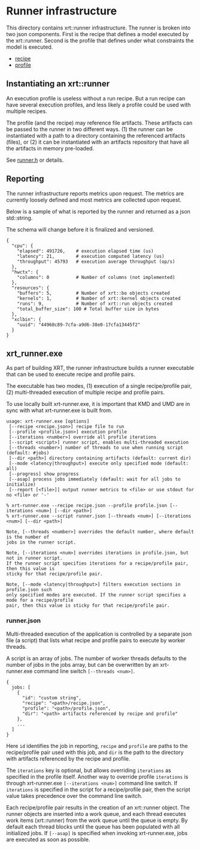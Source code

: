<!-- SPDX-License-Identifier: Apache-2.0 -->
<!-- Copyright (C) 2024-2025 Advanced Micro Devices, Inc. All rights reserved. -->
# Runner infrastructure

This directory contains xrt::runner infrastructure. The runner is
broken into two json components.  First is the recipe that defines a
model executed by the xrt::runner.  Second is the profile that defines
under what constraints the model is executed.

- [recipe](recipe.md)
- [profile](profile.md)

## Instantiating an xrt::runner 

An execution profile is useless without a run recipe.  But a run
recipe can have several execution profiles, and less likely a
profile could be used with multiple recipes.

The profile (and the recipe) may reference file artifacts. These
artifacts can be passed to the runner in two different ways. (1) the
runner can be instantiated with a path to a directory containing the
referenced artifacts (files), or (2) it can be instantiated with an
artifacts repository that have all the artifacts in memory pre-loaded.

See [runner.h](runner.h) or details.

## Reporting

The runner infrastructure reports metrics upon request.  The metrics
are currently loosely defined and most metrics are collected upon 
request.

Below is a sample of what is reported by the runner and returned
as a json std::string. 

The schema will change before it is finalized and versioned.

```
{
  "cpu": {
    "elapsed": 491726,    # execution elapsed time (us)
    "latency": 21,        # execution computed latency (us)
    "throughput": 45793   # execution average throughput (op/s)
  },
  "hwctx": {
    "columns": 0          # Number of columns (not implemented)
  },
  "resources": {
    "buffers": 5,         # Number of xrt::bo objects created
    "kernels": 1,         # Number of xrt::kernel objects created
    "runs": 9,            # Number of xrt::run objects created
    "total_buffer_size": 100 # Total buffer size in bytes
  },
  "xclbin": {
    "uuid": "44968c89-7cfa-a9d6-38e0-17cfa13445f2"
  }
}
```

## xrt_runner.exe
As part of building XRT, the runner infrastructure builds a runner executable that
can be used to execute recipe and profile pairs.

The executable has two modes, (1) execution of a single recipe/profile
pair, (2) multi-threaded execution of multiple recipe and profile
pairs.

To use locally built xrt-runner.exe, it is important that KMD and UMD
are in sync with what xrt-runner.exe is built from.
```
usage: xrt-runner.exe [options]
 [--recipe <recipe.json>] recipe file to run
 [--profile <profile.json>] execution profile
 [--iterations <number>] override all profile iterations
 [--script <script>] runner script, enables multi-threaded execution
 [--threads <number>] number of threads to use when running script (default: #jobs)
 [--dir <path>] directory containing artifacts (default: current dir)
 [--mode <latency|throughput>] execute only specified mode (default: all)
 [--progress] show progress
 [--asap] process jobs immediately (default: wait for all jobs to initialize)
 [--report [<file>]] output runner metrics to <file> or use stdout for no <file> or '-'

% xrt-runner.exe --recipe recipe.json --profile profile.json [--iterations <num>] [--dir <path>]
% xrt-runner.exe --script runner.json [--threads <num>] [--iterations <num>] [--dir <path>]

Note, [--threads <number>] overrides the default number, where default is the number of
jobs in the runner script.

Note, [--iterations <num>] overrides iterations in profile.json, but not in runner script.
If the runner script specifies iterations for a recipe/profile pair, then this value is
sticky for that recipe/profile pair.

Note, [--mode <latency|throughput>] filters execution sections in profile.json such
only specified modes are executed. If the runner script specifies a mode for a recipe/profile
pair, then this value is sticky for that recipe/profile pair.
```

### runner.json
Multi-threaded execution of the application is controlled by a
separate json file (a script) that lists what recipe and profile pairs
to execute by worker threads.

A script is an array of jobs.
The number of worker threads defaults to the number of jobs in the jobs
array, but can be overwritten by an xrt-runner.exe command
line switch `[--threads <num>]`.

```
{
  jobs: [
    {
      "id": "custom string",
      "recipe": "<path>/recipe.json",
      "profile": "<path>/profile.json",
      "dir": "<path> artifacts referenced by recipe and profile"
    },
    ...
  ]
}
```

Here `id` identifies the job in reporting, `recipe` and `profile` are
paths to the recipe/profile pair used with this job, and `dir` is the
path to the directory with artifacts referenced by the recipe and
profile.

The `iterations` key is optional, but allows overriding `iterations`
as specified in the profile itself.  Another way to override profile
`iterations` is through xrt-runner.exe `[--iterations <num>]` command
line switch.  If `iterations` is specified in the script for a
recipe/profile pair, then the script value takes precedence over the
command line switch.

Each recipe/profile pair results in the creation of an xrt::runner
object.  The runner objects are inserted into a work
queue, and each thread executes work items
(xrt::runner) from the work queue until the queue is empty.
By default each thread blocks until the queue has been populated with 
all initialized jobs.  If `[--asap]` 
is specified when invoking xrt-runner.exe, jobs are executed as soon as
possible.

